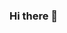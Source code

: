 ### Hi there 👋

<!--
**indialindsay/indialindsay** is a ✨ _special_ ✨ repository because its `README.md` (this file) appears on your GitHub profile.

My name is India. I'm passionate about using technology to put together the puzzle pieces of this wild life.


- 🌱 I like to work with Python and R. 
- 😄 Pronouns: she/her
- ⚡ Favorite quote: "An equation means nothing to me unless it expresses a thought of God" - Srinivasa Ramanujan (the man who knew infinity) 
-->
